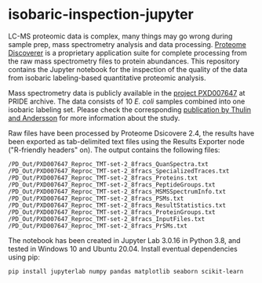 # isobaric-inspection-jupyter

LC-MS proteomic data is complex, many things may go wrong during sample prep, mass spectrometry analysis and data processing. [Proteome Discoverer](https://www.thermofisher.com/se/en/home/industrial/mass-spectrometry/liquid-chromatography-mass-spectrometry-lc-ms/lc-ms-software/multi-omics-data-analysis/proteome-discoverer-software.html) is a proprietary application suite for complete processing from the raw mass spectrometry files to protein abundances. This repository contains the Jupyter notebook for the inspection of the quality of the data from isobaric labeling-based quantitative proteomic analysis.

Mass spectrometry data is publicly available in the [project PXD007647](https://www.ebi.ac.uk/pride/archive/projects/PXD007647) at PRIDE archive. The data consists of 10 *E. coli* samples combined into one isobaric labeling set. Please check the corresponding [publication by Thulin and Andersson](https://journals.asm.org/doi/full/10.1128/AAC.00612-19) for more information about the study.

Raw files have been processed by Proteome Dsicovere 2.4, the results have been exported as tab-delimited text files using the Results Exporter node ("R-friendly headers" on). The output contains the following files:
```
/PD_Out/PXD007647_Reproc_TMT-set-2_8fracs_QuanSpectra.txt
/PD_Out/PXD007647_Reproc_TMT-set-2_8fracs_SpecializedTraces.txt
/PD_Out/PXD007647_Reproc_TMT-set-2_8fracs_Proteins.txt
/PD_Out/PXD007647_Reproc_TMT-set-2_8fracs_PeptideGroups.txt
/PD_Out/PXD007647_Reproc_TMT-set-2_8fracs_MSMSSpectrumInfo.txt
/PD_Out/PXD007647_Reproc_TMT-set-2_8fracs_PSMs.txt
/PD_Out/PXD007647_Reproc_TMT-set-2_8fracs_ResultStatistics.txt
/PD_Out/PXD007647_Reproc_TMT-set-2_8fracs_ProteinGroups.txt
/PD_Out/PXD007647_Reproc_TMT-set-2_8fracs_InputFiles.txt
/PD_Out/PXD007647_Reproc_TMT-set-2_8fracs_PrSMs.txt
```

The notebook has been created in Jupyter Lab 3.0.16 in Python 3.8, and tested in Windows 10 and Ubuntu 20.04. Install eventual dependencies using pip:
```
pip install jupyterlab numpy pandas matplotlib seaborn scikit-learn
```
